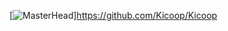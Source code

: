 [![MasterHead](https://user-images.githubusercontent.com/119907392/212482748-1119ca5f-d40f-4975-a69a-bba31933c54c.png)]https://github.com/Kicoop/Kicoop
